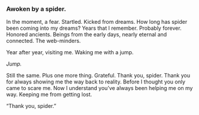 ### Awoken by a spider.

In the moment, a fear. Startled. Kicked from dreams. How long has spider been coming into my dreams? Years that I remember. Probably forever. Honored ancients. Beings from the early days, nearly eternal and connected. The web-minders. 

Year after year, visiting me. Waking me with a jump. 

_Jump._

Still the same. Plus one more thing. Grateful. Thank you, spider. Thank you for always showing me the way back to reality. Before I thought you only came to scare me. Now I understand you’ve always been helping me on my way. Keeping me from getting lost.

“Thank you, spider.”
